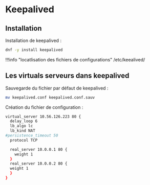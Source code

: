 # Keepalived

## Installation 

Installation de keepalived :

```bash
dnf -y install keepalived
```

!!!info "locatlisation des fichiers de configurations"
        /etc/keealived/

## Les virtuals serveurs dans keepalived

Sauvegarde du fichier par défaut de keepalived :

```bash
mv keepalived.conf keepalived.conf.sauv
```

Création du fichier de configuration :

```bash
virtual_server 10.56.126.223 80 {
  delay_loop 6
  lb_algo lc
  lb_kind NAT
#persistence_timeout 50
  protocol TCP

  real_server 10.0.0.1 80 {
    weight 1
  }
  real_server 10.0.0.2 80 {
  weight 1
  }
}
```
